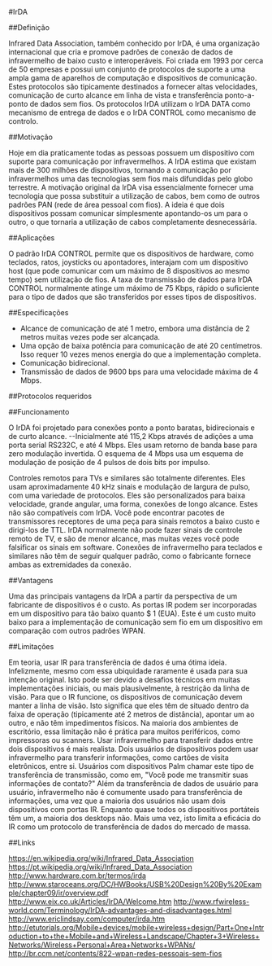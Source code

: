 #IrDA

##Definição

Infrared Data Association, também conhecido por IrDA, é uma organização internacional que cria e promove padrões de conexão de dados de infravermelho de baixo custo e interoperáveis. Foi criada em 1993 por cerca de 50 empresas e possui um conjunto de protocolos de suporte a uma ampla gama de aparelhos de computação e dispositivos de comunicação. Estes protocolos são tipicamente destinados a fornecer altas velocidades, comunicação de curto alcance em linha de vista e transferência ponto-a-ponto de dados sem fios. Os protocolos IrDA utilizam o IrDA DATA como mecanismo de entrega de dados e o IrDA CONTROL como mecanismo de controlo.

##Motivação

Hoje em dia praticamente todas as pessoas possuem um dispositivo com suporte para comunicação por infravermelhos. A IrDA estima que existam mais de 300 milhões de dispositivos, tornando a comunicação por infravermelhos uma das tecnologias sem fios mais difundidas pelo globo terrestre. A motivação original da IrDA visa essencialmente fornecer uma tecnologia que possa substituir a utilização de cabos, bem como de outros padrões PAN (rede de área pessoal com fios). A ideia é que dois dispositivos possam comunicar simplesmente apontando-os um para o outro, o que tornaria a utilização de cabos completamente desnecessária.

##Aplicações

O padrão IrDA CONTROL permite que os dispositivos de hardware, como teclados, ratos, joysticks ou apontadores, interajam com um dispositivo host (que pode comunicar com um máximo de 8 dispositivos ao mesmo tempo) sem utilização de fios. A taxa de transmissão de dados para IrDA CONTROL normalmente atinge um máximo de 75 Kbps, rápido o suficiente para o tipo de dados que são transferidos por esses tipos de dispositivos.

##Especificações

* Alcance de comunicação de até 1 metro, embora uma distância de 2 metros muitas vezes pode ser alcançada.
* Uma opção de baixa potência para comunicação de até 20 centímetros. Isso requer 10 vezes menos energia do que a implementação completa.
* Comunicação bidirecional.
* Transmissão de dados de 9600 bps para uma velocidade máxima de 4 Mbps.

##Protocolos requeridos

##Funcionamento

O IrDA foi projetado para conexões ponto a ponto baratas, bidirecionais e de curto alcance.
--Inicialmente até 115,2 Kbps através de adições a uma porta serial RS232C, e até 4 Mbps. Eles usam retorno de banda base para zero modulação invertida. O esquema de 4 Mbps usa um esquema de modulação de posição de 4 pulsos de dois bits por impulso.

Controles remotos para TVs e similares são totalmente diferentes. Eles usam aproximadamente 40 kHz sinais e modulação de largura de pulso, com uma variedade de protocolos. Eles são personalizados para baixa velocidade, grande angular, uma forma, conexões de longo alcance. Estes não são compatíveis com IrDA. Você pode encontrar pacotes de transmissores receptores de uma peça para sinais remotos a baixo custo e dirigi-los de TTL. IrDA normalmente não pode fazer sinais de controle remoto de TV, e são de menor alcance, mas muitas vezes você pode falsificar os sinais em software. Conexões de infravermelho para teclados e similares não têm de seguir qualquer padrão, como o fabricante fornece ambas as extremidades da conexão.

##Vantagens

Uma das principais vantagens da IrDA a partir da perspectiva de um fabricante de dispositivos é o custo. As portas IR podem ser incorporadas em um dispositivo para tão baixo quanto $ 1 (EUA). Este é um custo muito baixo para a implementação de comunicação sem fio em um dispositivo em comparação com outros padrões WPAN.

##Limitações

Em teoria, usar IR para transferência de dados é uma ótima ideia. Infelizmente, mesmo com essa ubiquidade raramente é usada para sua intenção original. Isto pode ser devido a desafios técnicos em muitas implementações iniciais, ou mais plausivelmente, à restrição da linha de visão. Para que o IR funcione, os dispositivos de comunicação devem manter a linha de visão. Isto significa que eles têm de situado dentro da faixa de operação (tipicamente até 2 metros de distância), apontar um ao outro, e não têm impedimentos físicos. Na maioria dos ambientes de escritório, essa limitação não é prática para muitos periféricos, como impressoras ou scanners. Usar infravermelho para transferir dados entre dois dispositivos é mais realista. Dois usuários de dispositivos podem usar infravermelho para transferir informações, como cartões de visita eletrônicos, entre si. Usuários com dispositivos Palm chamar este tipo de transferência de transmissão, como em, "Você pode me transmitir suas informações de contato?" Além da transferência de dados de usuário para usuário, infravermelho não é comumente usado para transferência de informações, uma vez que a maioria dos usuários não usam dois dispositivos com portas IR. Enquanto quase todos os dispositivos portáteis têm um, a maioria dos desktops não. Mais uma vez, isto limita a eficácia do IR como um protocolo de transferência de dados do mercado de massa.

##Links

https://en.wikipedia.org/wiki/Infrared_Data_Association
https://pt.wikipedia.org/wiki/Infrared_Data_Association
http://www.hardware.com.br/termos/irda
http://www.staroceans.org/DC/HWBooks/USB%20Design%20By%20Example/chapter09/ir/overview.pdf
http://www.eix.co.uk/Articles/IrDA/Welcome.htm
http://www.rfwireless-world.com/Terminology/IrDA-advantages-and-disadvantages.html
http://www.ericlindsay.com/computer/irda.htm
http://etutorials.org/Mobile+devices/mobile+wireless+design/Part+One+Introduction+to+the+Mobile+and+Wireless+Landscape/Chapter+3+Wireless+Networks/Wireless+Personal+Area+Networks+WPANs/
http://br.ccm.net/contents/822-wpan-redes-pessoais-sem-fios
